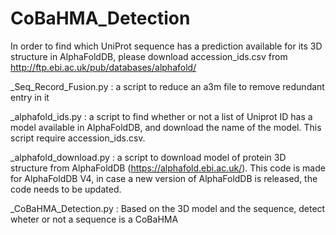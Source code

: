 # CoBaHMA_Detection
In order to find which UniProt sequence has a prediction available for its 3D structure in AlphaFoldDB, please download accession_ids.csv from http://ftp.ebi.ac.uk/pub/databases/alphafold/

_Seq_Record_Fusion.py : a script to reduce an a3m file to remove redundant entry in it

_alphafold_ids.py : a script to find whether or not a list of Uniprot ID has a model available in AlphaFoldDB, and download the name of the model. This script require accession_ids.csv.

_alphafold_download.py : a script to download model of protein 3D structure from AlphaFoldDB (https://alphafold.ebi.ac.uk/). This code is made for AlphaFoldDB V4, in case a new version of AlphaFoldDB is released, the code needs to be updated.

_CoBaHMA_Detection.py : Based on the 3D model and the sequence, detect wheter or not a sequence is a CoBaHMA
